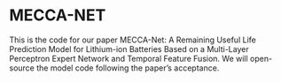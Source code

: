 # MECCA-NET
This is the code for our paper MECCA-Net: A Remaining Useful Life Prediction Model for Lithium-ion Batteries Based on a Multi-Layer Perceptron Expert Network and Temporal Feature Fusion.
We will open-source the model code following the paper’s acceptance.
